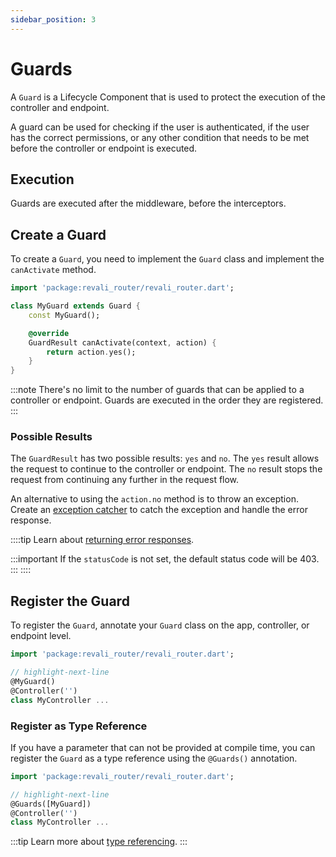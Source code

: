 ```yaml
---
sidebar_position: 3
---
```


# Guards

A `Guard` is a Lifecycle Component that is used to protect the execution of the controller and endpoint.

A guard can be used for checking if the user is authenticated, if the user has the correct permissions, or any other condition that needs to be met before the controller or endpoint is executed.

## Execution

Guards are executed after the middleware, before the interceptors.

## Create a Guard

To create a `Guard`, you need to implement the `Guard` class and implement the `canActivate` method.

```dart title="lib/guards/my_guard.dart"
import 'package:revali_router/revali_router.dart';

class MyGuard extends Guard {
    const MyGuard();

    @override
    GuardResult canActivate(context, action) {
        return action.yes();
    }
}
```

:::note
There's no limit to the number of guards that can be applied to a controller or endpoint. Guards are executed in the order they are registered.
:::

### Possible Results

The `GuardResult` has two possible results: `yes` and `no`. The `yes` result allows the request to continue to the controller or endpoint. The `no` result stops the request from continuing any further in the request flow.

An alternative to using the `action.no` method is to throw an exception. Create an [exception catcher][exception-catchers] to catch the exception and handle the error response.

::::tip
Learn about [returning error responses][error-responses].

:::important
If the `statusCode` is not set, the default status code will be 403.
:::
::::

## Register the Guard

To register the `Guard`, annotate your `Guard` class on the app, controller, or endpoint level.

```dart title="routes/controllers/my_controller.dart"
import 'package:revali_router/revali_router.dart';

// highlight-next-line
@MyGuard()
@Controller('')
class MyController ...
```

### Register as Type Reference

If you have a parameter that can not be provided at compile time, you can register the `Guard` as a type reference using the `@Guards()` annotation.

```dart title="routes/controllers/my_controller.dart"
import 'package:revali_router/revali_router.dart';

// highlight-next-line
@Guards([MyGuard])
@Controller('')
class MyController ...
```

:::tip
Learn more about [type referencing][type-referencing].
:::

[exception-catchers]: ./exception-catchers.md
[type-referencing]: ../tidbits.md#using-types-in-annotations
[error-responses]: ../lifecycle-components/index.md#error-responses
